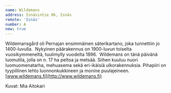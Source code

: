 ```yaml
---
name: Wildemans
address: Isnäsintie 86, Isnäs
remote: 'Isnäs'
number: A
new: true
---
```

Wildemansgård oli Pernajan ensimmäinen säterikartano, joka tunnettiin jo 1400-luvulla.  Nykyinen päärakennus on 1900-luvun toiselta vuosikymmeneltä, tuulimylly vuodelta 1896.  Wildemans on tänä päivänä luomutila, jolla on n. 17 ha peltoa ja metsää. Siihen kuuluu nuori luomuomenatarha, mehuasema sekä eri-ikäisiä ulkorakennuksia. Pihapiiri on tyypillinen lehto luonnonkukkineen ja monine puulajeineen.[www.wildemans.fi](http://www.wildemans.fi)

Kuvat: Mia Aitokari
